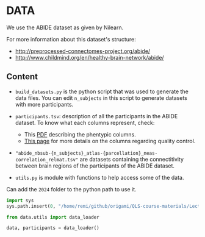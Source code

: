 # DATA

We use the ABIDE dataset as given by Nilearn.

For more information about this dataset's structure:

- http://preprocessed-connectomes-project.org/abide/
- http://www.childmind.org/en/healthy-brain-network/abide/

## Content

- `build_datasets.py` is the python script that was used to generate the data files.
  You can edit `n_subjects` in this script to generate datasets with more participants.

- `participants.tsv`: description of all the participants in the ABIDE dataset.
  To know what each columns represent, check:
  - This
    [PDF](http://fcon_1000.projects.nitrc.org/indi/abide/ABIDE_LEGEND_V1.02.pdf)
    describing the phentypic columns.
  - [This page](http://preprocessed-connectomes-project.org/abide/quality_assessment.html)
    for more details on the columns regarding quality control.

- `"abide_nbsub-{n_subjects}_atlas-{parcellation}_meas-correlation_relmat.tsv"`
  are datasets containing the connectitivity between brain regions
  of the participants of the ABIDE dataset.

- `utils.py` is module with functions to help access some of the data.

Can add the `2024` folder to the python path to use it.

```python
import sys
sys.path.insert(0, "/home/remi/github/origami/QLS-course-materials/Lectures/2024/")

from data.utils import data_loader

data, participants = data_loader()
```
